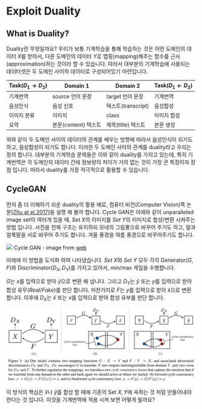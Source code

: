 # Exploit Duality

## What is Duality?

Duality란 무엇일까요? 우리가 보통 기계학습을 통해 학습하는 것은 어떤 도메인의 데이터 $X$를 받아서, 다른 도메인의 데이터 $Y$로 맵핑(mapping)해주는 함수를 근사(approximation)하는 것이라 할 수 있습니다. 따라서 대부분의 기계학습에 사용되는 데이터셋은 두 도메인 사이의 데이터로 구성되어있기 마련입니다.

| Task($D_1 \rightarrow D_2$) | Domain 1 | Domain 2 | Task($D_1 \leftarrow D_2$) |
| --- | --- | --- | --- |
| 기계번역 | source 언어 문장 | target 언어 문장 | 기계번역 |
| 음성인식 | 음성 신호 | 텍스트(transcript) | 음성합성 |
| 이미지 분류 | 이미지 | class | 이미지 합성 |
| 요약 | 본문(content) 텍스트 | 제목(title) 텍스트 | 본문 생성 |

위와 같이 두 도메인 사이의 데이터의 관계를 배우는 방향에 따라서 음성인식이 되기도 하고, 음성합성이 되기도 합니다. 이러한 두 도메인 사이의 관계를 duality라고 우리는 정의 합니다. 대부분의 기계학습 문제들은 이와 같이 duality를 가지고 있는데, 특히 기계번역은 각 도메인의 데이터 간에 정보량의 차이가 거의 없는 것이 가장 큰 특징이자 장점 입니다. 따라서 duality를 가장 적극적으로 활용할 수 있습니다.

## CycleGAN

먼저 좀 더 이해하기 쉬운 duality의 활용 예로, 컴퓨터 비전(Computer Vision)쪽 논문[\[Zhu at el.2017\]](https://arxiv.org/pdf/1703.10593.pdf)을 설명 해 볼까 합니다. Cycle GAN은 아래와 같이 unparalleled image set이 여러개 있을 때, $Set~X$의 이미지를 $Set~Y$의 이미지로 합성/변환 시켜주는 방법 입니다. 사진을 전체 구조는 유지하되 모네의 그림풍으로 바꾸어 주기도 하고, 말과 얼룩말을 서로 바꾸어 주기도 합니다. 겨울 풍경을 여름 풍경으로 바꾸어주기도 합니다.

![](https://junyanz.github.io/CycleGAN/images/teaser.jpg)
Cycle GAN - image from [web](https://junyanz.github.io/CycleGAN/)

아래에 이 방법을 도식화 하여 나타냈습니다. $Set~X$와 $Set~Y$ 모두 각각 Generator($G, F$)와 Discriminator($D_X, D_Y$)를 가지고 있어서, min/max 게임을 수행합니다. 

$G$는 $x$를 입력으로 받아 $\hat{y}$으로 변환 해 냅니다. 그리고 $D_Y$는 $\hat{y}$ 또는 $y$를 입력으로 받아 합성 유무($Real/Fake$)를 판단 합니다. 마찬가지로 $F$는 $y$를 입력으로 받아 $\hat{x}$으로 변환 합니다. 이후에 $D_X$는 $\hat{x}$ 또는 $x$를 입력으로 받아 합성 유부를 판단 합니다.

![](../assets/rl-cycle-gan.png)

이 방식의 핵심은 $\hat{x}$나 $\hat{y}$를 합성 할 때에 기존의 Set $X, Y$에 속하는 것 처럼 만들어내야 한다는 것 입니다. 이것을 기계번역에 적용 시켜 보면 어떻게 될까요?
